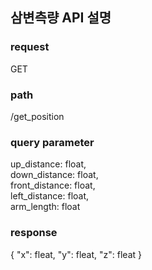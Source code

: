 ## 삼변측량 API 설명
### request
GET


### path
/get_position

### query parameter
up_distance: float, <br>
down_distance: float, <br>
front_distance: float, <br>
left_distance: float, <br>
arm_length: float<br>


### response
{
  "x": fleat,
  "y": fleat,
  "z": fleat
}
